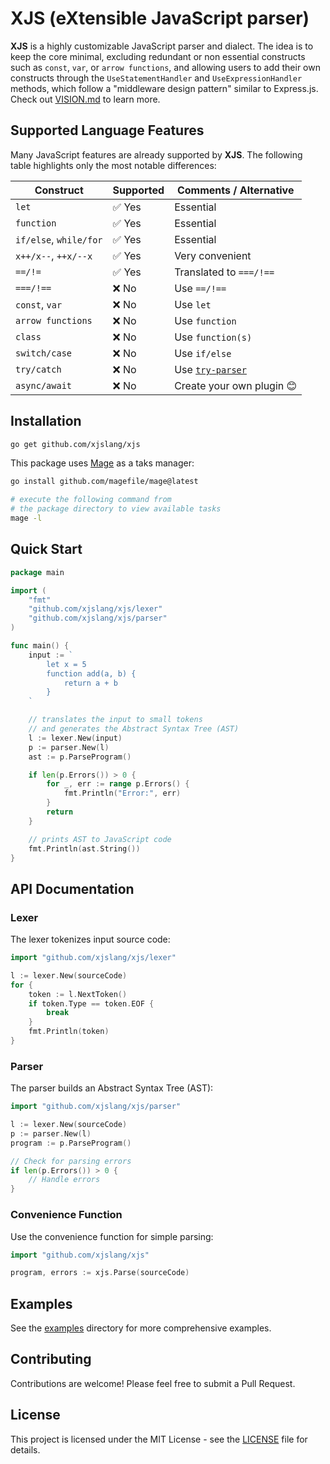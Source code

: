 # XJS (eXtensible JavaScript parser)

**XJS** is a highly customizable JavaScript parser and dialect. The idea is to keep the core minimal, excluding redundant or non essential constructs such as `const`, `var`, or `arrow functions`, and allowing users to add their own constructs through the `UseStatementHandler` and `UseExpressionHandler` methods, which follow a "middleware design pattern" similar to Express.js. Check out [VISION.md](./VISION.md) to learn more.

## Supported Language Features

Many JavaScript features are already supported by **XJS**. The following table highlights only the most notable differences:

| Construct                | Supported | Comments / Alternative            |
|--------------------------|-----------|-----------------------------------|
| `let`                    | ✅ Yes    | Essential                         |
| `function`               | ✅ Yes    | Essential                         |
| `if/else`, `while/for`   | ✅ Yes    | Essential                         |
| `x++/x--`, `++x/--x`     | ✅ Yes    | Very convenient                   |
| `==/!=`                  | ✅ Yes    | Translated to `===/!==`           |
| `===/!==`                | ❌ No     | Use `==/!==`                      |
| `const`, `var`           | ❌ No     | Use `let`                         |
| `arrow functions`        | ❌ No     | Use `function`                    |
| `class`                  | ❌ No     | Use `function(s)`                 |
| `switch/case`            | ❌ No     | Use `if/else`                     |
| `try/catch`              | ❌ No     | Use [`try-parser`](https://github.com/xjslang/try-parser) |
| `async/await`            | ❌ No     | Create your own plugin 😊         |

## Installation

```bash
go get github.com/xjslang/xjs
```

This package uses [Mage](https://magefile.org/) as a taks manager:
```bash
go install github.com/magefile/mage@latest

# execute the following command from
# the package directory to view available tasks
mage -l
```

## Quick Start

```go
package main

import (
    "fmt"
    "github.com/xjslang/xjs/lexer"
    "github.com/xjslang/xjs/parser"
)

func main() {
    input := `
        let x = 5
        function add(a, b) {
            return a + b
        }
    `

    // translates the input to small tokens
    // and generates the Abstract Syntax Tree (AST)
    l := lexer.New(input)
    p := parser.New(l)
    ast := p.ParseProgram()

    if len(p.Errors()) > 0 {
        for _, err := range p.Errors() {
            fmt.Println("Error:", err)
        }
        return
    }

    // prints AST to JavaScript code
    fmt.Println(ast.String())
}
```

## API Documentation

### Lexer

The lexer tokenizes input source code:

```go
import "github.com/xjslang/xjs/lexer"

l := lexer.New(sourceCode)
for {
    token := l.NextToken()
    if token.Type == token.EOF {
        break
    }
    fmt.Println(token)
}
```

### Parser

The parser builds an Abstract Syntax Tree (AST):

```go
import "github.com/xjslang/xjs/parser"

l := lexer.New(sourceCode)
p := parser.New(l)
program := p.ParseProgram()

// Check for parsing errors
if len(p.Errors()) > 0 {
    // Handle errors
}
```

### Convenience Function

Use the convenience function for simple parsing:

```go
import "github.com/xjslang/xjs"

program, errors := xjs.Parse(sourceCode)
```

## Examples

See the [examples](examples/) directory for more comprehensive examples.

## Contributing

Contributions are welcome! Please feel free to submit a Pull Request.

## License

This project is licensed under the MIT License - see the [LICENSE](LICENSE) file for details.
